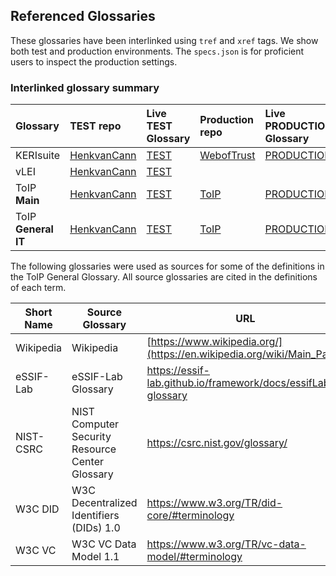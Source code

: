 ## Referenced Glossaries

These glossaries have been interlinked using `tref` and `xref` tags. We show both test and production environments. The `specs.json` is for proficient users to inspect the production settings.

### Interlinked glossary summary
|Glossary| TEST repo | Live TEST Glossary | Production repo  | Live PRODUCTION Glossary | Specs.json PROD |
| :---- | :-- | :-- |:-- |:-- |:-- |
|KERIsuite|[HenkvanCann](https://github.com/henkvancann/kerisuite-glossary)|[TEST](https://henkvancann.github.io/kerisuite-glossary/)|[WebofTrust](https://github.com/weboftrust/kerisuite-glossary)|[PRODUCTION](https://weboftrust.github.io/kerisuite-glossary/)|[Specs.json](https://github.com/weboftrust/kerisuite-glossary/blob/main/specs.json)|
|vLEI|[HenkvanCann](https://github.com/henkvancann/vlei-glossary)|[TEST](https://henkvancann.github.io/vlei-glossary/)|||[Specs.json](https://github.com/henkvancann/vlei-glossary/blob/main/specs.json)|
|ToIP **Main**|[HenkvanCann](https://github.com/henkvancann/ctwg-main-glossary)|[TEST](https://henkvancann.github.io/ctwg-main-glossary/)|[ToIP](https://github.com/trustoverip/ctwg-main-glossary)|[PRODUCTION](https://trustoverip.github.io/ctwg-main-glossary/)|[Specs.json](https://github.com/trustoverip/ctwg-main-glossary/blob/main/specs.json)|
|ToIP **General IT**|[HenkvanCann](https://github.com/henkvancann/ctwg-general-glossary)|[TEST](https://henkvancann.github.io/ctwg-general-glossary/)|[ToIP](https://github.com/trustoverip/ctwg-general-glossary)|[PRODUCTION](https://trustoverip.github.io/ctwg-general-glossary/)|[Specs.json](https://github.com/trustoverip/ctwg-general-glossary/blob/main/specs.json)|


The following glossaries were used as sources for some of the definitions in the ToIP General Glossary. All source glossaries are cited in the definitions of each term.

| Short Name | Source Glossary | URL |
|------------|-----------------|-----|
| Wikipedia | Wikipedia | [https://www.wikipedia.org/](https://en.wikipedia.org/wiki/Main_Page) |
| eSSIF-Lab | eSSIF-Lab Glossary | https://essif-lab.github.io/framework/docs/essifLab-glossary |
| NIST-CSRC | NIST Computer Security Resource Center Glossary | https://csrc.nist.gov/glossary/ |
| W3C DID | W3C Decentralized Identifiers (DIDs) 1.0 | https://www.w3.org/TR/did-core/#terminology |
| W3C VC | W3C VC Data Model 1.1 | https://www.w3.org/TR/vc-data-model/#terminology |
